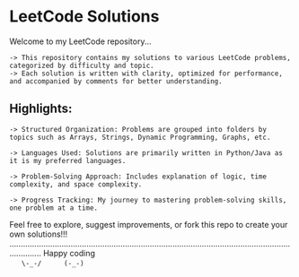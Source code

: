 # LeetCode Solutions 

Welcome to my LeetCode repository...

    -> This repository contains my solutions to various LeetCode problems, categorized by difficulty and topic. 
    -> Each solution is written with clarity, optimized for performance, and accompanied by comments for better understanding.  

## Highlights:  
    -> Structured Organization: Problems are grouped into folders by topics such as Arrays, Strings, Dynamic Programming, Graphs, etc.
    
    -> Languages Used: Solutions are primarily written in Python/Java as it is my preferred languages.
    
    -> Problem-Solving Approach: Includes explanation of logic, time complexity, and space complexity.
    
    -> Progress Tracking: My journey to mastering problem-solving skills, one problem at a time.

Feel free to explore, suggest improvements, or fork this repo to create your own solutions!!!
..........................................................................................................................................
Happy coding       
        ```    \-_-/   ``` 
        ```    (-_-)   ```
